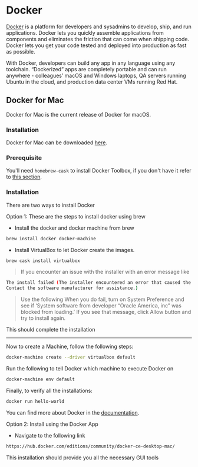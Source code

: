 # Docker

[Docker](https://docs.docker.com) is a platform for developers and sysadmins to develop, ship, and run applications. Docker lets you quickly assemble applications from components and eliminates the friction that can come when shipping code. Docker lets you get your code tested and deployed into production as fast as possible.

With Docker, developers can build any app in any language using any toolchain. “Dockerized” apps are completely portable and can run anywhere - colleagues’ macOS and Windows laptops, QA servers running Ubuntu in the cloud, and production data center VMs running Red Hat.

## Docker for Mac

Docker for Mac is the current release of Docker for macOS.

### Installation

Docker for Mac can be downloaded [here](https://docs.docker.com/docker-for-mac/install/).

### Prerequisite

You'll need `homebrew-cask` to install Docker Toolbox, if you don't have it refer to [this section](../Homebrew/Cask.md).

### Installation

There are two ways to install Docker

Option 1: These are the steps to install docker using brew

* Install the docker and docker machine from brew

```sh
brew install docker docker-machine
```

* Install VirtualBox to let Docker create the images.

```sh
brew cask install virtualbox
```

>If you encounter an issue with the installer with an error message like

```sh
The install failed (The installer encountered an error that caused the installation to fail.
Contact the software manufacturer for assistance.)
```

>Use the following When you do fail, turn on System Preference and see if ‘System software from developer “Oracle America, inc” was blocked from loading.’ If you see that message, click Allow button and try to install again.

This should complete the installation

---

Now to create a Machine, follow the following steps:

```sh
docker-machine create --driver virtualbox default
```

Run the following to tell Docker which machine to execute Docker on

```sh
docker-machine env default
```

Finally, to verify all the installations:

```sh
docker run hello-world
```

You can find more about Docker in the [documentation](https://docs.docker.com/).

Option 2: Install using the Docker App

* Navigate to the following link

```sh
https://hub.docker.com/editions/community/docker-ce-desktop-mac/
```

This installation should provide you all the necessary GUI tools
